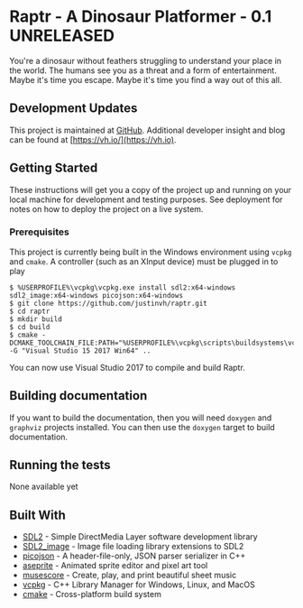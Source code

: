 # Raptr - A Dinosaur Platformer - 0.1 UNRELEASED

You're a dinosaur without feathers struggling to understand your place in the world. The humans see you as a threat and a form of entertainment. Maybe it's time you escape. Maybe it's time you find a way out of this all.

## Development Updates

This project is maintained at [GitHub](https://github.com/justinvh/raptr). Additional developer insight and blog can be found at [https://vh.io/](https://vh.io).

## Getting Started

These instructions will get you a copy of the project up and running on your local machine for development and testing purposes. See deployment for notes on how to deploy the project on a live system.

### Prerequisites

This project is currently being built in the Windows environment using `vcpkg` and `cmake`. A controller (such as an XInput device) must be plugged in to play

```
$ %USERPROFILE%\vcpkg\vcpkg.exe install sdl2:x64-windows sdl2_image:x64-windows picojson:x64-windows
$ git clone https://github.com/justinvh/raptr.git
$ cd raptr
$ mkdir build
$ cd build
$ cmake -DCMAKE_TOOLCHAIN_FILE:PATH="%USERPROFILE%\vcpkg\scripts\buildsystems\vcpkg.cmake" -G "Visual Studio 15 2017 Win64" ..
```

You can now use Visual Studio 2017 to compile and build Raptr.

## Building documentation

If you want to build the documentation, then you will need `doxygen` and `graphviz` projects installed. You can then use the `doxygen` target to build documentation.

## Running the tests

None available yet

## Built With

* [SDL2](https://www.libsdl.org/index.php) - Simple DirectMedia Layer software development library
* [SDL2_image](https://www.libsdl.org/projects/SDL_image/) - Image file loading library extensions to SDL2
* [picojson](https://github.com/kazuho/picojson) - A header-file-only, JSON parser serializer in C++
* [aseprite](https://www.aseprite.org/) - Animated sprite editor and pixel art tool
* [musescore](https://musescore.com/) - Create, play, and print beautiful sheet music
* [vcpkg](https://github.com/Microsoft/vcpkg) - C++ Library Manager for Windows, Linux, and MacOS
* [cmake](https://cmake.org/) - Cross-platform build system

